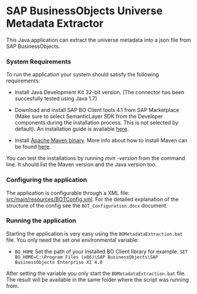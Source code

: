 SAP BusinessObjects Universe Metadata Extractor
==========

This Java application can extract the universe metadata into a json file from SAP BusinessObjects.

### System Requirements ###

To run the application your system should satisfy the following requirements:

* Install Java Development Kit 32-bit version. (The connector has been succesfully tested using Java 1.7)

* Download and install SAP BO Client tools 4.1 from SAP Marketplace (Make sure
  to select SemanticLayer SDK from the Developer components during the
  installation process. This is not selected by default). An installation guide
  is available [here](http://scn.sap.com/community/businessobjects-web-intelligence/blog/2013/11/15/bo-client-installation-and-configuration).

* Install [Apache Maven binary](https://maven.apache.org/download.cgi). More info about how to install Maven can be found [here](https://maven.apache.org/install.html).
  
  
You can test the installations by running *mvn -version* from the command line. 
It should list the Maven version and the Java version too.

### Configuring the application ###

The application is configurable through a XML file: [src/main/resources/BOTConfig.xml](src/main/resources/BOTConfig.xml). 
For the detailed explanation of the structure of the config see the `BOT_Configuration.docx` document.

### Running the application ###

Starting the application is very easy using the `BOMetadataExtraction.bat` file. 
You only need the set one environmental variable:

* `BO_HOME` Set the path of your installed BO Client library for example: `SET BO_HOME=C:\Program Files (x86)\SAP BusinessObjects\SAP BusinessObjects Enterprise XI 4.0`

After setting the variable you only start the `BOMetadataExtraction.bat` file.
The result will be available in the same folder where the script was running
from.


